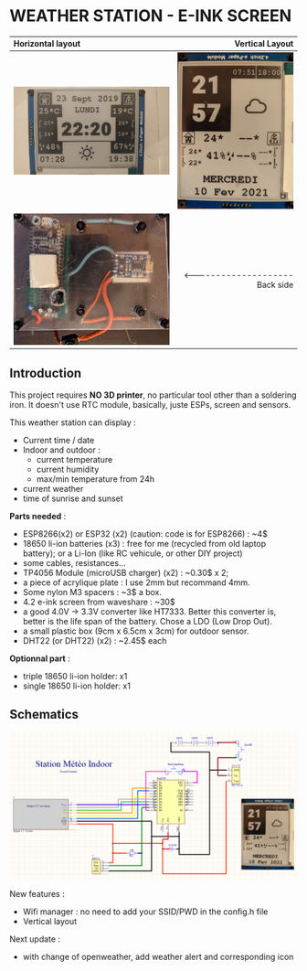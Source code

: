 # WEATHER STATION - E-INK SCREEN

Horizontal layout | Vertical Layout
:----------|-----------:
![Horizontal Layout](weather_station.jpg) | ![Vertical Layout](Screen2.jpg)
![Back](back.jpg) | <--------------------Back side

## Introduction

This project requires **NO 3D printer**, no particular tool other than a soldering iron.
It doesn't use RTC module, basically, juste ESPs, screen and sensors.

This weather station can display : 
- Current time / date
- Indoor and outdoor :
  - current temperature
  - current humidity
  - max/min temperature from 24h
- current weather
- time of sunrise and sunset


**Parts needed** : 
- ESP8266(x2) or ESP32 (x2) (caution: code is for ESP8266) : ~4$
- 18650 li-ion batteries (x3) : free for me (recycled from old laptop battery); or a Li-Ion (like RC vehicule, or other DIY project)
- some cables, resistances...
- TP4056 Module (microUSB charger) (x2) : ~0.30$ x 2;
- a piece of acrylique plate : I use 2mm but recommand 4mm.
- Some nylon M3 spacers : ~3$ a box.
- 4.2 e-ink screen from waveshare : ~30$
- a good 4.0V -> 3.3V converter like HT7333. Better this converter is, better is the life span of the battery. Chose a LDO (Low Drop Out).
- a small plastic box (9cm x 6.5cm x 3cm) for outdoor sensor.
- DHT22 (or DHT22) (x2) : ~2.45$ each

**Optionnal part** : 
- triple 18650 li-ion holder: x1
- single 18650 li-ion holder: x1



## Schematics

![schematics](schematics.PNG) 

New features :
- Wifi manager : no need to add your SSID/PWD in the config.h file
- Vertical layout

Next update :
- with change of openweather, add weather alert and corresponding icon